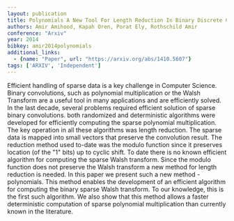 ```yaml
---
layout: publication
title: Polynomials A New Tool For Length Reduction In Binary Discrete Convolutions
authors: Amir Amihood, Kapah Oren, Porat Ely, Rothschild Amir
conference: "Arxiv"
year: 2014
bibkey: amir2014polynomials
additional_links:
  - {name: "Paper", url: "https://arxiv.org/abs/1410.5607"}
tags: ['ARXIV', 'Independent']
---
```

Efficient handling of sparse data is a key challenge in Computer Science.
Binary convolutions, such as polynomial multiplication or the Walsh Transform
are a useful tool in many applications and are efficiently solved.
  In the last decade, several problems required efficient solution of sparse
binary convolutions. both randomized and deterministic algorithms were
developed for efficiently computing the sparse polynomial multiplication. The
key operation in all these algorithms was length reduction. The sparse data is
mapped into small vectors that preserve the convolution result. The reduction
method used to-date was the modulo function since it preserves location (of the
"1" bits) up to cyclic shift.
  To date there is no known efficient algorithm for computing the sparse Walsh
transform. Since the modulo function does not preserve the Walsh transform a
new method for length reduction is needed. In this paper we present such a new
method - polynomials. This method enables the development of an efficient
algorithm for computing the binary sparse Walsh transform. To our knowledge,
this is the first such algorithm. We also show that this method allows a faster
deterministic computation of sparse polynomial multiplication than currently
known in the literature.
